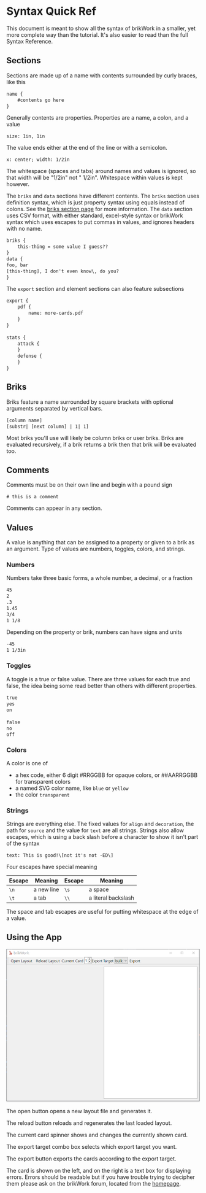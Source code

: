 # Syntax Quick Ref

This document is meant to show all the syntax of brikWork in a smaller, yet more complete way than the tutorial. It's also easier to read than the full Syntax Reference.

## Sections

Sections are made up of a name with contents surrounded by curly braces, like this

    name {
        #contents go here
    }

Generally contents are properties. Properties are a name, a colon, and a value

    size: 1in, 1in

The value ends either at the end of the line or with a semicolon.

    x: center; width: 1/2in

The whitespace (spaces and tabs) around names and values is ignored, so that width will be "1/2in" not " 1/2in". Whitespace within values is kept however.

The `briks` and `data` sections have different contents. The `briks` section uses definition syntax, which is just property syntax using equals instead of colons. See the [briks section page](../Special-Sections/#the-briks-section) for more information. The `data` section uses CSV format, with either standard, excel-style syntax or brikWork syntax which uses escapes to put commas in values, and ignores headers with no name.

    briks {
        this-thing = some value I guess??
    }
    data {
    foo, bar
    [this-thing], I don't even know\, do you?
    }

The `export` section and element sections can also feature subsections

    export {
        pdf {
            name: more-cards.pdf
        }
    }

    stats {
        attack {
        }
        defense {
        }
    }

## Briks

Briks feature a name surrounded by square brackets with optional arguments separated by vertical bars.

    [column name]
    [substr| [next column] | 1| 1]

Most briks you'll use will likely be column briks or user briks. Briks are evaluated recursively, if a brik returns a brik then that brik will be evaluated too.

## Comments

Comments must be on their own line and begin with a pound sign

    # this is a comment

Comments can appear in any section. 

## Values

A value is anything that can be assigned to a property or given to a brik as an argument. Type of values are numbers, toggles, colors, and strings.

### Numbers

Numbers take three basic forms, a whole number, a decimal, or a fraction

    45
    2
    .3
    1.45
    3/4
    1 1/8

Depending on the property or brik, numbers can have signs and units

    -45
    1 1/3in

### Toggles

A toggle is a true or false value. There are three values for each true and false, the idea being some read better than others with different properties.

    true
    yes
    on

    false
    no
    off

### Colors

A color is one of

 - a hex code, either 6 digit #RRGGBB for opaque colors, or ##AARRGGBB for transparent colors
 - a named SVG color name, like `blue` or `yellow`
 - the color `transparent`

### Strings

Strings are everything else. The fixed values for `align` and `decoration`, the path for `source` and the value for `text` are all strings. Strings also allow escapes, which is using a back slash before a character to show it isn't part of the syntax

    text: This is good!\[not it's not -ED\]

Four escapes have special meaning

Escape | Meaning | Escape | Meaning
------ | ------- | ------ | -------
`\n` | a new line | `\s` | a space
`\t` | a tab | `\\` | a literal backslash

The space and tab escapes are useful for putting whitespace at the edge of a value.

## Using the App

![](./img/empty-app.png)

The open button opens a new layout file and generates it.

The reload button reloads and regenerates the last loaded layout.

The current card spinner shows and changes the currently shown card.

The export target combo box selects which export target you want.

The export button exports the cards according to the export target.

The card is shown on the left, and on the right is a text box for displaying errors. Errors should be readable but if you have trouble trying to decipher them please ask on the brikWork forum, located from the [homepage](https://codlark.itch.io/brikWork).